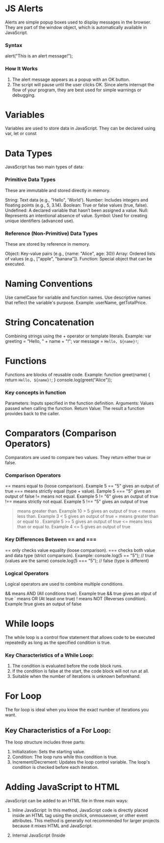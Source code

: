 # JS Alerts
Alerts are simple popup boxes used to display messages in the browser. They are part of the window object, which is automatically available in JavaScript.

  ### Syntax
  alert("This is an alert message!");

  ### How It Works
  1. The alert message appears as a popup with an OK button.
  2. The script will pause until the user clicks OK.
  Since alerts interrupt the flow of your program, they are best used for simple warnings or debugging.

# Variables
Variables are used to store data in JavaScript. They can be declared using var, let or const

# Data Types
JavaScript has two main types of data:

  ### Primitive Data Types
  These are immutable and stored directly in memory.

  String: Text data (e.g., "Hello", 'World').
  Number: Includes integers and floating points (e.g., 5, 3.14).
  Boolean: True or false values (true, false).
  Undefined: A declared variable that hasn’t been assigned a value.
  Null: Represents an intentional absence of value.
  Symbol: Used for creating unique identifiers (advanced use).

  ### Reference (Non-Primitive) Data Types
  These are stored by reference in memory.

  Object: Key-value pairs (e.g., {name: "Alice", age: 30})
  Array: Ordered lists of values (e.g., ["apple", "banana"]).
  Function: Special object that can be executed.

# Naming Conventions
Use camelCase for variable and function names.
Use descriptive names that reflect the variable's purpose.
Example: userName, getTotalPrice.

# String Concatenation
Combining strings using the + operator or template literals.
Example:
var greeting = "Hello, " + name + "!";
var message = `Hello, ${name}!`;

# Functions
Functions are blocks of reusable code.
Example:
function greet(name) {
  return `Hello, ${name}!`;
}
console.log(greet("Alice"));
  ### Key concepts in function
  Parameters: Inputs specified in the function definition.
  Arguments: Values passed when calling the function.
  Return Value: The result a function provides back to the caller.

# Comparators (Comparison Operators)
Comparators are used to compare two values. They return either true or false.

  ### Comparison Operators 
  == means equal to (loose comparison). Example	5 == "5" gives an output of true
  ===	means strictly equal (type + value). Eample	5 === "5" gives an output of	false
  !=	means not equal.  Example 5 != "6" gives an output of true
  !==	means strictly not equal. Example 5 !== "5" gives an output of true
  >	means greater than. Example 10 > 5 gives an output of	true
  <	means less than. Example	3 < 5 gives an output of	true
  >= means greater than or equal to	. Example 5 >= 5 gives an output of true
  <= means less than or equal to. Example	4 <= 5 gives an output of	true

  ### Key Differences Between == and ===
  == only checks value equality (loose comparison).
  === checks both value and data type (strict comparison).
  Example:
  console.log(5 == "5");   // true (values are the same)
  console.log(5 === "5");  // false (type is different)

  ### Logical Operators
  Logical operators are used to combine multiple conditions.

  && means AND (All conditions true). Example true && true gives an otput of	true
  `	means OR (At least one true)
  !	means NOT (Reverses condition). Example !true gives an output of false

# While loops
The while loop is a control flow statement that allows code to be executed repeatedly as long as the specified condition is true.

  ### Key Characteristics of a While Loop:
  1. The condition is evaluated before the code block runs.
  2. If the condition is false at the start, the code block will not run at all.
  3. Suitable when the number of iterations is unknown beforehand.

# For Loop
The for loop is ideal when you know the exact number of iterations you want.

  ## Key Characteristics of a For Loop:
  The loop structure includes three parts:
  1. Initialization: Sets the starting value.
  2. Condition: The loop runs while this condition is true.
  3. Increment/Decrement: Updates the loop control variable.
  The loop's condition is checked before each iteration.

# Adding JavaScript to HTML
JavaScript can be added to an HTML file in three main ways:

1. Inline JavaScript: In this method, JavaScript code is directly placed inside an HTML tag using the onclick, onmouseover, or other event attributes. This method is generally not recommended for larger projects because it mixes HTML and JavaScript.

2. Internal JavaScript (Inside <script> tag in the HTML file): Internal JavaScript is added inside a <script> tag in the <head> or <body> section of the HTML file. It's useful for small to medium-sized scripts.

3. External JavaScript File: For better organization and scalability, JavaScript is often written in a separate .js file and linked to the HTML file.

# Document Object Model (DOM)
The Document Object Model (DOM) is a programming interface for web documents. It represents the structure of an HTML document as a tree of objects.

  ### Key Concepts in the DOM:
  1. Document: The root object that gives access to the entire HTML document.
  2. Nodes: Every HTML element, attribute, and text is represented as a node.
  3. Tree Structure: The DOM organizes these nodes in a tree-like hierarchy.

# Selecting HTML Elements with JavaScript
JavaScript provides various methods to select HTML elements using the DOM.

1. Using getElementById()
The getElementById() method selects an element by its ID.

2. Using querySelector()
The querySelector() method selects the first element that matches a given CSS selector.

3. Using querySelectorAll()
The querySelectorAll() method selects all elements that match a given CSS selector and returns a NodeList.

# Manipulating HTML Elements with JavaScript

1. Changing Text Content
The .textContent property changes the text inside an element.

2. Modifying CSS Styles
The .style property allows you to modify an element’s CSS.

# Adding an Event Listener to a Button
An event listener is a method that listens for specific user actions like clicks, keypresses, or mouse movements. Using the .addEventListener() method is the preferred way to handle events in JavaScript.

### Syntax 
element.addEventListener(event, callbackFunction);


### Why Use .addEventListener() Instead of Inline Events?
1. More flexible — you can attach multiple listeners to the same element.
2. Helps keep HTML and JavaScript separate (cleaner code).
3. Allows you to dynamically add or remove event listeners.

# Higher-Order Functions
A higher-order function is a function that either:
A. Takes another function as an argument
B. Returns a function as its output
Higher-order functions are a powerful feature in JavaScript that make code more concise, reusable, and modular.

### Common Examples of Higher-Order Functions
1. forEach() — Iterates over an array.
2. map() — Transforms array elements.
3. filter() — Filters elements based on a condition.
4. reduce() — Reduces an array to a single value.